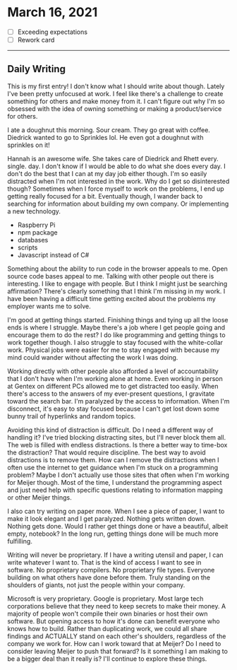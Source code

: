# March 16, 2021

- [ ] Exceeding expectations
- [ ] Rework card

---

## Daily Writing

This is my first entry! I don't know what I should write about though. Lately I've been pretty unfocused at work. I feel like there's a challenge to create something for others and make money from it. I can't figure out why I'm so obsessed with the idea of owning something or making a product/service for others.

I ate a doughnut this morning. Sour cream. They go great with coffee. Diedrick wanted to go to Sprinkles lol. He even got a doughnut with sprinkles on it!

Hannah is an awesome wife. She takes care of Diedrick and Rhett every. single. day. I don't know if I would be able to do what she does every day. I don't do the best that I can at my day job either though. I'm so easily distracted when I'm not interested in the work. Why do I get so disinterested though? Sometimes when I force myself to work on the problems, I end up getting really focused for a bit. Eventually though, I wander back to searching for information about building my own company. Or implementing a new technology.

- Raspberry Pi
- npm package
- databases
- scripts
- Javascript instead of C#

Something about the ability to run code in the browser appeals to me. Open source code bases appeal to me. Talking with other people out there is interesting. I like to engage with people. But I think I might just be searching affirmation? There's clearly something that I think I'm missing in my work. I have been having a difficult time getting excited about the problems my employer wants me to solve.

I'm good at getting things started. Finishing things and tying up all the loose ends is where I struggle. Maybe there's a job where I get people going and encourage them to do the rest? I do like programming and getting things to work together though. I also struggle to stay focused with the white-collar work. Physical jobs were easier for me to stay engaged with because my mind could wander without affecting the work I was doing.

Working directly with other people also afforded a level of accountability that I don't have when I'm working alone at home. Even working in person at Gentex on different PCs allowed me to get distracted too easily. When there's access to the answers of my ever-present questions, I gravitate toward the search bar. I'm paralyzed by the access to information. When I'm disconnect, it's easy to stay focused because I can't get lost down some bunny trail of hyperlinks and random topics.

Avoiding this kind of distraction is difficult. Do I need a different way of handling it? I've tried blocking distracting sites, but I'll never block them all. The web is filled with endless distractions. Is there a better way to time-box the distraction? That would require discipline. The best way to avoid distractions is to remove them. How can I remove the distractions when I often use the internet to get guidance when I'm stuck on a programming problem? Maybe I don't actually use those sites that often when I'm working for Meijer though. Most of the time, I understand the programming aspect and just need help with specific questions relating to information mapping or other Meijer things.

I also can try writing on paper more. When I see a piece of paper, I want to make it look elegant and I get paralyzed. Nothing gets written down. Nothing gets done. Would I rather get things done or have a beautiful, albeit empty, notebook? In the long run, getting things done will be much more fulfilling.

Writing will never be proprietary. If I have a writing utensil and paper, I can write whatever I want to. That is the kind of access I want to see in software. No proprietary compilers. No proprietary file types. Everyone building on what others have done before them. Truly standing on the shoulders of giants, not just the people within your company.

Microsoft is very proprietary. Google is proprietary. Most large tech corporations believe that they need to keep secrets to make their money. A majority of people won't compile their own binaries or host their own software. But opening access to how it's done can benefit everyone who knows how to build. Rather than duplicating work, we could all share findings and ACTUALLY stand on each other's shoulders, regardless of the company we work for. How can I work toward that at Meijer? Do I need to consider leaving Meijer to push that forward? Is it something I am making to be a bigger deal than it really is? I'll continue to explore these things.
